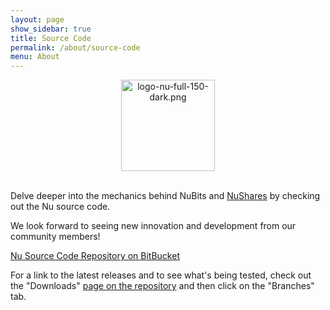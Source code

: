 ```yaml
---
layout: page
show_sidebar: true
title: Source Code
permalink: /about/source-code
menu: About
---
```

<center><img src="{{ site.url }}{{ site.baseurl }}/assets/logo-nu-full-150-dark.png" width="150" height="146" alt="logo-nu-full-150-dark.png" /></center><br>

Delve deeper into the mechanics behind NuBits and [NuShares](/NuShares/introduction) by checking out the Nu source code.

We look forward to seeing new innovation and development from our community members!

[Nu Source Code Repository on BitBucket](https://bitbucket.org/JordanLeePeershares/nubit/overview)

For a link to the latest releases and to see what's being tested, check out the "Downloads" [page on the repository](https://bitbucket.org/JordanLeePeershares/nubit/downloads#branch-downloads) and then click on the "Branches" tab.
